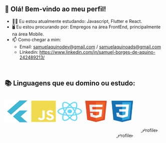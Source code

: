 ### <h2> 👋 Olá! Bem-vindo ao meu perfil! </h2>

- 👨‍💻 Eu estou atualmente estudando: Javascript, Flutter e React.
- 🖥️ Eu estou procurando por: Empregos na área FrontEnd, principalmente na área Mobile.
- 📫 Como chegar a mim:
  - Email: samuelaquinodev@gmail.com / samuelaquinoads@gmail.com
  - Linkedin: https://www.linkedin.com/in/samuel-borges-de-aquino-242489213/

<div style="display: inline_block"><br>
  <h2> 📚 Linguagens que eu domino ou estudo:</h2>
</div>

<div style="display: inline_block"><br>
  <img align="center" alt="Flutter" height="70" width="80" src="https://raw.githubusercontent.com/devicons/devicon/2ae2a900d2f041da66e950e4d48052658d850630/icons/flutter/flutter-plain.svg">
  <img align="center" alt="Js" height="70" width="80" src="https://raw.githubusercontent.com/devicons/devicon/master/icons/javascript/javascript-plain.svg">
  <img align="center" alt="React" height="70" width="80" src="https://raw.githubusercontent.com/devicons/devicon/master/icons/react/react-original.svg">
  <img align="center" alt="HTML" height="70" width="80" src="https://raw.githubusercontent.com/devicons/devicon/master/icons/html5/html5-original.svg">
  <img align="center" alt="CSS" height="70" width="80" src="https://raw.githubusercontent.com/devicons/devicon/master/icons/css3/css3-original.svg">    
  </br>
</div>

<div style="display: inline_block"><br>
  <img align="right" alt="ProfilePic" height="400" style="border-radius:50px;" src="https://media.discordapp.net/attachments/483775217143906317/893660927503794176/Webp.net-gifmaker.gif?width=559&height=559">                   
</div>

<div style="display: inline_block"><br>
  <img align="right" alt="ProfilePic" height="400" style="border-radius:50px;" src="https://media.discordapp.net/attachments/483775217143906317/893663948505759834/MangaCat_Logo.png?width=559&height=559">                   
</div>
